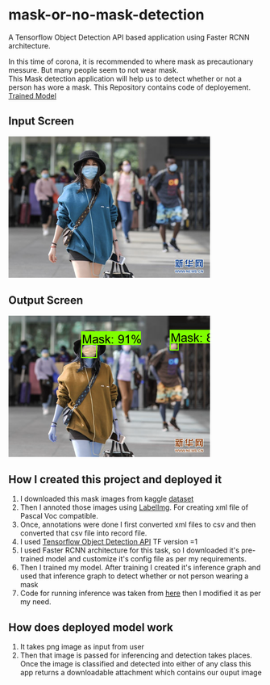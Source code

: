 # mask-or-no-mask-detection
A Tensorflow Object Detection API based application using Faster RCNN architecture.

In this time of corona, it is recommended to where mask as precautionary messure. But many people seem to not wear mask.
<br/> This Mask detection application will help us to detect whether or not a person has wore a mask.
This Repository contains code of deployement.<br>
<a href="https://drive.google.com/drive/folders/1vGN61pqZ1MKpbTL4cVYMCUQMBzsDfA7i?usp=sharing">Trained Model</a>
## Input Screen
<img src="static/image/input/maksssksksss758.png"/>


## Output Screen
<img src="static/image/output/temp.png/">
          
## How I created this project and deployed it

<ol>
  <li>I downloaded this mask images from kaggle <a href="https://www.kaggle.com/andrewmvd/face-mask-detection"> dataset</a></li>
  <li>Then I annoted those images using <a href="https://github.com/tzutalin/labelImg">LabelImg</a>. For creating xml file of Pascal Voc compatible.
  <li>Once, annotations were done I first converted xml files to csv and then converted that csv file into record file.</li>
  <li>I used <a href="https://github.com/tensorflow/models/tree/master/research/object_detection">Tensorflow Object Detection API</a> TF version =1</li>
  <li>I used Faster RCNN architecture for this task, so I downloaded it's pre-trained model and customize it's config file as per my requirements.</li>
  <li>Then I trained my model. After training I created it's inference graph and used that inference graph to detect whether or not person wearing a mask</li>
  <li>Code for running inference was taken from <a href="https://github.com/EdjeElectronics/TensorFlow-Object-Detection-API-Tutorial-Train-Multiple-Objects-Windows-10/blob/master/Object_detection_image.py">here</a> then I modified it as per my need.
  </li>
</ol>


## How does deployed model work

<ol>
<li>It takes png image as input from user</li>
<li>Then that image is passed for inferencing and detection takes places. Once the image is classified and detected into either of any class this app returns a downloadable attachment which contains our ouput image</li>
</ol>
